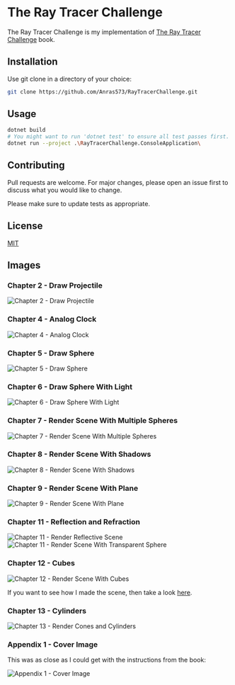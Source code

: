 # The Ray Tracer Challenge

The Ray Tracer Challenge is my implementation of [The Ray Tracer Challenge](https://pragprog.com/titles/jbtracer/the-ray-tracer-challenge/) book.

## Installation

Use git clone in a directory of your choice:

```bash
git clone https://github.com/Anras573/RayTracerChallenge.git
```

## Usage

```bash
dotnet build
# You might want to run 'dotnet test' to ensure all test passes first.
dotnet run --project .\RayTracerChallenge.ConsoleApplication\
```

## Contributing
Pull requests are welcome. For major changes, please open an issue first to discuss what you would like to change.

Please make sure to update tests as appropriate.

## License
[MIT](https://choosealicense.com/licenses/mit/)

## Images

### Chapter 2 - Draw Projectile

![Chapter 2 - Draw Projectile](Images/Chapter%202%20-%20Draw%20Projectile.png)

### Chapter 4 - Analog Clock

![Chapter 4 - Analog Clock](Images/Chapter%204%20-%20Analog%20Clock.png)

### Chapter 5 - Draw Sphere

![Chapter 5 - Draw Sphere](Images/Chapter%205%20-%20Draw%20Sphere.png)

### Chapter 6 - Draw Sphere With Light

![Chapter 6 - Draw Sphere With Light](Images/Chapter%206%20-%20Draw%20Sphere%20With%20Lights.png)

### Chapter 7 - Render Scene With Multiple Spheres

![Chapter 7 - Render Scene With Multiple Spheres](Images/Chapter%207%20-%20Render%20Scene%20With%20Multiple%20Spheres.png)

### Chapter 8 - Render Scene With Shadows

![Chapter 8 - Render Scene With Shadows](Images/Chapter%208%20-%20Render%20Scene%20With%20Shadows.png)

### Chapter 9 - Render Scene With Plane

![Chapter 9 - Render Scene With Plane](Images/Chapter%209%20-%20Scene%20With%20Plane.png)

### Chapter 11 - Reflection and Refraction

![Chapter 11 - Render Reflective Scene](Images/Chapter%2011%20-%20Reflective%20Scene.png)
![Chapter 11 - Render Scene With Transparent Sphere](Images/Chapter%2011%20-%20Transparent%20Sphere%20Scene.png)

### Chapter 12 - Cubes

![Chapter 12 - Render Scene With Cubes](Images/Chapter%2012%20-%20Cube%20Scene.png)

If you want to see how I made the scene, then take a look [here](Images/Chapter%2012%20-%20Cube%20Scene%20-%20Process.gif).

### Chapter 13 - Cylinders

![Chapter 13 - Render Cones and Cylinders](Images/Chapter%2013%20-%20Cones%20and%20Cylinders.png)

### Appendix 1 - Cover Image

This was as close as I could get with the instructions from the book:

![Appendix 1 - Cover Image](Images/Appendix%201%20-%20Render%20the%20Cover%20Image.png)
